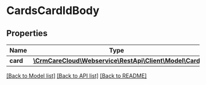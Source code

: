 # CardsCardIdBody

## Properties
Name | Type | Description | Notes
------------ | ------------- | ------------- | -------------
**card** | [**\CrmCareCloud\Webservice\RestApi\Client\Model\Card**](Card.md) |  | 

[[Back to Model list]](../../README.md#documentation-for-models) [[Back to API list]](../../README.md#documentation-for-api-endpoints) [[Back to README]](../../README.md)

